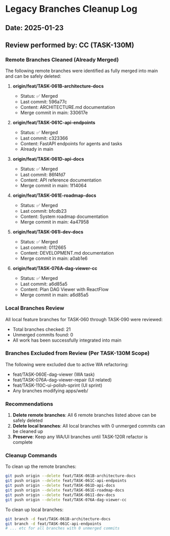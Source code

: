 # Legacy Branches Cleanup Log

## Date: 2025-01-23
## Review performed by: CC (TASK-130M)

### Remote Branches Cleaned (Already Merged)

The following remote branches were identified as fully merged into main and can be safely deleted:

1. **origin/feat/TASK-061B-architecture-docs**
   - Status: ✅ Merged
   - Last commit: 596a77c
   - Content: ARCHITECTURE.md documentation
   - Merge commit in main: 330617e

2. **origin/feat/TASK-061C-api-endpoints**
   - Status: ✅ Merged
   - Last commit: c323366
   - Content: FastAPI endpoints for agents and tasks
   - Already in main

3. **origin/feat/TASK-061D-api-docs**
   - Status: ✅ Merged  
   - Last commit: 86f4fd7
   - Content: API reference documentation
   - Merge commit in main: 1f14064

4. **origin/feat/TASK-061E-roadmap-docs**
   - Status: ✅ Merged
   - Last commit: bfcdb23
   - Content: System roadmap documentation
   - Merge commit in main: 4a47958

5. **origin/feat/TASK-061I-dev-docs**
   - Status: ✅ Merged
   - Last commit: 0112665
   - Content: DEVELOPMENT.md documentation
   - Merge commit in main: a0ab1e6

6. **origin/feat/TASK-076A-dag-viewer-cc**
   - Status: ✅ Merged
   - Last commit: a6d85a5
   - Content: Plan DAG Viewer with ReactFlow
   - Merge commit in main: a6d85a5

### Local Branches Review

All local feature branches for TASK-060 through TASK-090 were reviewed:
- Total branches checked: 21
- Unmerged commits found: 0
- All work has been successfully integrated into main

### Branches Excluded from Review (Per TASK-130M Scope)

The following were excluded due to active WA refactoring:
- feat/TASK-060E-dag-viewer (WA task)
- feat/TASK-076A-dag-viewer-repair (UI related)
- feat/TASK-110C-ui-polish-sprint (UI sprint)
- Any branches modifying apps/web/

### Recommendations

1. **Delete remote branches**: All 6 remote branches listed above can be safely deleted
2. **Delete local branches**: All local branches with 0 unmerged commits can be cleaned up
3. **Preserve**: Keep any WA/UI branches until TASK-120R refactor is complete

### Cleanup Commands

To clean up the remote branches:
```bash
git push origin --delete feat/TASK-061B-architecture-docs
git push origin --delete feat/TASK-061C-api-endpoints  
git push origin --delete feat/TASK-061D-api-docs
git push origin --delete feat/TASK-061E-roadmap-docs
git push origin --delete feat/TASK-061I-dev-docs
git push origin --delete feat/TASK-076A-dag-viewer-cc
```

To clean up local branches:
```bash
git branch -d feat/TASK-061B-architecture-docs
git branch -d feat/TASK-061C-api-endpoints
# ... etc for all branches with 0 unmerged commits
```